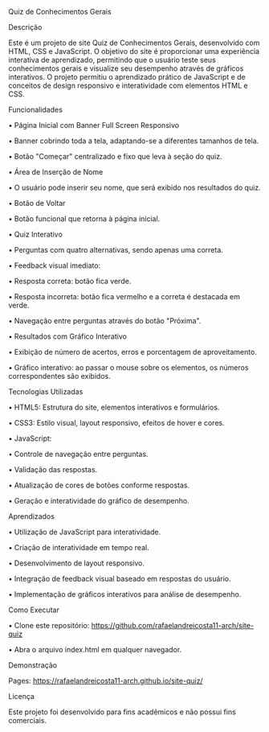 Quiz de Conhecimentos Gerais

Descrição

Este é um projeto de site Quiz de Conhecimentos Gerais, desenvolvido com HTML, CSS e JavaScript. O objetivo do site é proporcionar uma experiência interativa de aprendizado, permitindo que o usuário teste seus conhecimentos gerais e visualize seu desempenho através de gráficos interativos.
O projeto permitiu o aprendizado prático de JavaScript e de conceitos de design responsivo e interatividade com elementos HTML e CSS.

Funcionalidades

• Página Inicial com Banner Full Screen Responsivo

• Banner cobrindo toda a tela, adaptando-se a diferentes tamanhos de tela.

• Botão "Começar" centralizado e fixo que leva à seção do quiz.

• Área de Inserção de Nome

• O usuário pode inserir seu nome, que será exibido nos resultados do quiz.

• Botão de Voltar

• Botão funcional que retorna à página inicial.

• Quiz Interativo

• Perguntas com quatro alternativas, sendo apenas uma correta.

• Feedback visual imediato: 

• Resposta correta: botão fica verde.

• Resposta incorreta: botão fica vermelho e a correta é destacada em verde.

• Navegação entre perguntas através do botão "Próxima".

• Resultados com Gráfico Interativo

• Exibição de número de acertos, erros e porcentagem de aproveitamento.

• Gráfico interativo: ao passar o mouse sobre os elementos, os números correspondentes são exibidos.

Tecnologias Utilizadas

• HTML5: Estrutura do site, elementos interativos e formulários.

• CSS3: Estilo visual, layout responsivo, efeitos de hover e cores.

• JavaScript: 

• Controle de navegação entre perguntas.

• Validação das respostas.

• Atualização de cores de botões conforme respostas.

• Geração e interatividade do gráfico de desempenho.

Aprendizados

• Utilização de JavaScript para interatividade.

• Criação de interatividade em tempo real.

• Desenvolvimento de layout responsivo.

• Integração de feedback visual baseado em respostas do usuário.

• Implementação de gráficos interativos para análise de desempenho.

Como Executar

• Clone este repositório: https://github.com/rafaelandreicosta11-arch/site-quiz

• Abra o arquivo index.html em qualquer navegador.

Demonstração

Pages: https://rafaelandreicosta11-arch.github.io/site-quiz/

Licença

Este projeto foi desenvolvido para fins acadêmicos e não possui fins comerciais.
